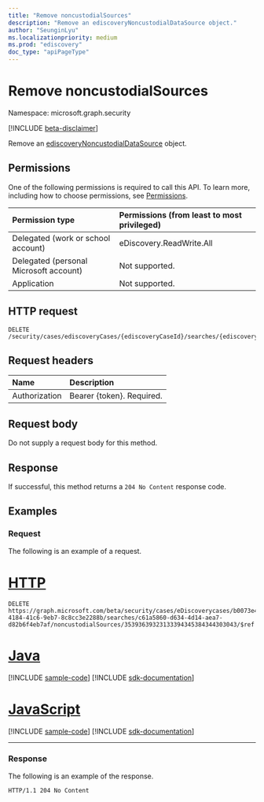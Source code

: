 ```yaml
---
title: "Remove noncustodialSources"
description: "Remove an ediscoveryNoncustodialDataSource object."
author: "SeunginLyu"
ms.localizationpriority: medium
ms.prod: "ediscovery"
doc_type: "apiPageType"
---
```


# Remove noncustodialSources
Namespace: microsoft.graph.security

[!INCLUDE [beta-disclaimer](../../includes/beta-disclaimer.md)]

Remove an [ediscoveryNoncustodialDataSource](../resources/security-ediscoverynoncustodialdatasource.md) object.

## Permissions
One of the following permissions is required to call this API. To learn more, including how to choose permissions, see [Permissions](/graph/permissions-reference).

|Permission type|Permissions (from least to most privileged)|
|:---|:---|
|Delegated (work or school account)|eDiscovery.ReadWrite.All|
|Delegated (personal Microsoft account)|Not supported.|
|Application|Not supported.|

## HTTP request

<!-- {
  "blockType": "ignored"
}
-->
``` http
DELETE /security/cases/ediscoveryCases/{ediscoveryCaseId}/searches/{ediscoverySearchId}/noncustodialSources/{id}/$ref
```

## Request headers
|Name|Description|
|:---|:---|
|Authorization|Bearer {token}. Required.|

## Request body
Do not supply a request body for this method.

## Response

If successful, this method returns a `204 No Content` response code.

## Examples

### Request
The following is an example of a request.

# [HTTP](#tab/http)
<!-- {
  "blockType": "request",
  "name": "delete_noncustodialsources_from_ediscoverysearch"
}
-->
``` http
DELETE https://graph.microsoft.com/beta/security/cases/eDiscoverycases/b0073e4e-4184-41c6-9eb7-8c8cc3e2288b/searches/c61a5860-d634-4d14-aea7-d82b6f4eb7af/noncustodialSources/35393639323133394345384344303043/$ref
```

# [Java](#tab/java)
[!INCLUDE [sample-code](../includes/snippets/java/delete-noncustodialsources-from-ediscoverysearch-java-snippets.md)]
[!INCLUDE [sdk-documentation](../includes/snippets/snippets-sdk-documentation-link.md)]

# [JavaScript](#tab/javascript)
[!INCLUDE [sample-code](../includes/snippets/javascript/delete-noncustodialsources-from-ediscoverysearch-javascript-snippets.md)]
[!INCLUDE [sdk-documentation](../includes/snippets/snippets-sdk-documentation-link.md)]

---

### Response
The following is an example of the response.
<!-- {
  "blockType": "response",
  "truncated": true
}
-->
``` http
HTTP/1.1 204 No Content
```

